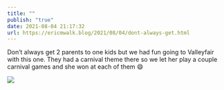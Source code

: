 ```yaml
---
title: ""
publish: "true"
date: 2021-08-04 21:17:32
url: https://ericmwalk.blog/2021/08/04/dont-always-get.html
---
```


Don’t always get 2 parents to one kids but we had fun going to Valleyfair with this one. They had a carnival theme there so we let her play a couple carnival games and she won at each of them 😄

![](https://ericmwalk.blog/uploads/2021/51678baf19.jpg)